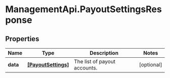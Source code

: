 # ManagementApi.PayoutSettingsResponse

## Properties

Name | Type | Description | Notes
------------ | ------------- | ------------- | -------------
**data** | [**[PayoutSettings]**](PayoutSettings.md) | The list of payout accounts. | [optional] 


